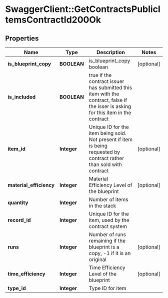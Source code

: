 # SwaggerClient::GetContractsPublicItemsContractId200Ok

## Properties
Name | Type | Description | Notes
------------ | ------------- | ------------- | -------------
**is_blueprint_copy** | **BOOLEAN** | is_blueprint_copy boolean | [optional] 
**is_included** | **BOOLEAN** | true if the contract issuer has submitted this item with the contract, false if the isser is asking for this item in the contract | 
**item_id** | **Integer** | Unique ID for the item being sold. Not present if item is being requested by contract rather than sold with contract | [optional] 
**material_efficiency** | **Integer** | Material Efficiency Level of the blueprint | [optional] 
**quantity** | **Integer** | Number of items in the stack | 
**record_id** | **Integer** | Unique ID for the item, used by the contract system | 
**runs** | **Integer** | Number of runs remaining if the blueprint is a copy, -1 if it is an original | [optional] 
**time_efficiency** | **Integer** | Time Efficiency Level of the blueprint | [optional] 
**type_id** | **Integer** | Type ID for item | 


